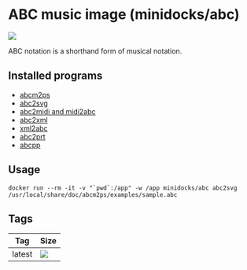 ABC music image (minidocks/abc)
===============================

![](http://abcplus.sourceforge.net/Scherzando.png)

ABC notation is a shorthand form of musical notation.

Installed programs
-------------------

- [abcm2ps](https://github.com/leesavide/abcm2ps/)
- [abc2svg](https://chiselapp.com/user/moinejf/repository/abc2svg/doc/trunk/README.md)
- [abc2midi and midi2abc](https://ifdo.ca/~seymour/runabc/top.html)
- [abc2xml](https://wim.vree.org/svgParse/abc2xml.html)
- [xml2abc](https://wim.vree.org/svgParse/xml2abc.html)
- [abc2prt](https://github.com/leesavide/abc2prt)
- [abcpp](https://github.com/leesavide/abcpp)

Usage
-----

```
docker run --rm -it -v "`pwd`:/app" -w /app minidocks/abc abc2svg /usr/local/share/doc/abcm2ps/examples/sample.abc
```

Tags
----

 Tag    | Size
 ---    | ----
 latest | [![](https://images.microbadger.com/badges/image/minidocks/abc.svg)](https://microbadger.com/images/minidocks/abc)
